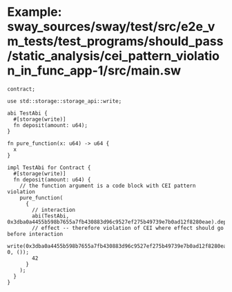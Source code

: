 # Example: sway_sources/sway/test/src/e2e_vm_tests/test_programs/should_pass/static_analysis/cei_pattern_violation_in_func_app-1/src/main.sw

```sway
contract;

use std::storage::storage_api::write;

abi TestAbi {
  #[storage(write)]
  fn deposit(amount: u64);
}

fn pure_function(x: u64) -> u64 {
  x
}

impl TestAbi for Contract {
  #[storage(write)]
  fn deposit(amount: u64) {
    // the function argument is a code block with CEI pattern violation
    pure_function(
      {
        // interaction
        abi(TestAbi, 0x3dba0a4455b598b7655a7fb430883d96c9527ef275b49739e7b0ad12f8280eae).deposit(amount);
        // effect -- therefore violation of CEI where effect should go before interaction
        write(0x3dba0a4455b598b7655a7fb430883d96c9527ef275b49739e7b0ad12f8280eae, 0, ());
        42
      }
    );
  }
}

```
